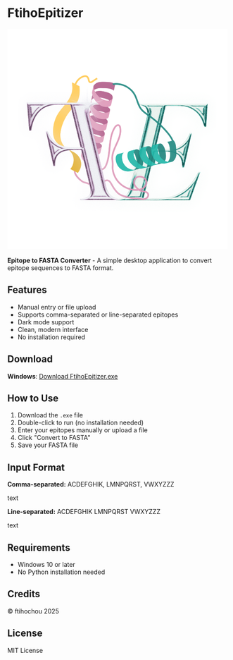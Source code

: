 # FtihoEpitizer

![FtihoEpitizer Logo](FtihoEpitizerlogo.png)

**Epitope to FASTA Converter** - A simple desktop application to convert epitope sequences to FASTA format.

## Features
- Manual entry or file upload
- Supports comma-separated or line-separated epitopes
- Dark mode support
- Clean, modern interface
- No installation required

## Download

**Windows**: [Download FtihoEpitizer.exe](https://github.com/YourUsername/FtihoEpitizer/releases/latest)

## How to Use

1. Download the `.exe` file
2. Double-click to run (no installation needed)
3. Enter your epitopes manually or upload a file
4. Click "Convert to FASTA"
5. Save your FASTA file

## Input Format

**Comma-separated:**
ACDEFGHIK, LMNPQRST, VWXYZZZ

text

**Line-separated:**
ACDEFGHIK
LMNPQRST
VWXYZZZ

text

## Requirements
- Windows 10 or later
- No Python installation needed

## Credits
© ftihochou 2025

## License
MIT License
